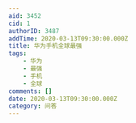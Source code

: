 ```yaml
---
aid: 3452
cid: 1
authorID: 3487
addTime: 2020-03-13T09:30:00.000Z
title: 华为手机全球最强
tags:
    - 华为
    - 最强
    - 手机
    - 全球
comments: []
date: 2020-03-13T09:30:00.000Z
category: 问答
---
```



